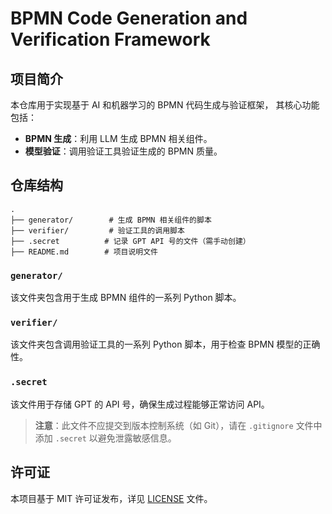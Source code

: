 # BPMN Code Generation and Verification Framework

## 项目简介
本仓库用于实现基于 AI 和机器学习的 BPMN 代码生成与验证框架，
其核心功能包括：
- **BPMN 生成**：利用 LLM 生成 BPMN 相关组件。
- **模型验证**：调用验证工具验证生成的 BPMN 质量。

## 仓库结构
```
.
├── generator/        # 生成 BPMN 相关组件的脚本
├── verifier/         # 验证工具的调用脚本
├── .secret          # 记录 GPT API 号的文件（需手动创建）
├── README.md        # 项目说明文件
```

### `generator/`
该文件夹包含用于生成 BPMN 组件的一系列 Python 脚本。

### `verifier/`
该文件夹包含调用验证工具的一系列 Python 脚本，用于检查 BPMN 模型的正确性。

### `.secret`
该文件用于存储 GPT 的 API 号，确保生成过程能够正常访问 API。
> **注意**：此文件不应提交到版本控制系统（如 Git），请在 `.gitignore` 文件中添加 `.secret` 以避免泄露敏感信息。

## 许可证
本项目基于 MIT 许可证发布，详见 [LICENSE](LICENSE) 文件。
